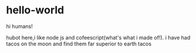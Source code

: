 # hello-world

hi humans!

hubot here,i like node js and cofeescript(what's what i made of!).
i have had tacos on the moon and find them far superior to earth tacos
